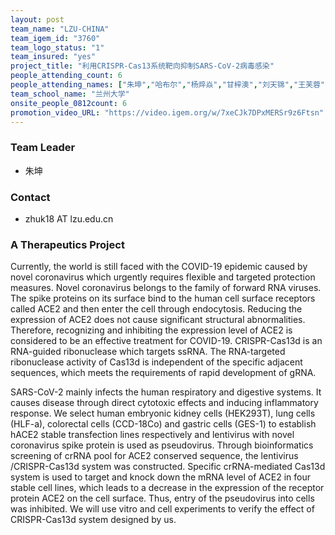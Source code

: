 ```yaml
---
layout: post
team_name: "LZU-CHINA"
team_igem_id: "3760"
team_logo_status: "1"
team_insured: "yes"
project_title: "利用CRISPR-Cas13系统靶向抑制SARS-CoV-2病毒感染"
people_attending_count: 6
people_attending_names: ["朱坤","哈布尔","杨焠焱","甘梓澳","刘天锦","王芙蓉"]
team_school_name: "兰州大学"
onsite_people_0812count: 6
promotion_video_URL: "https://video.igem.org/w/7xeCJk7DPxMERSr9z6Ftsn"
---
```



### Team Leader
* 朱坤

### Contact
* zhuk18 AT lzu.edu.cn

### A Therapeutics Project

Currently, the world is still faced with the COVID-19 epidemic caused by novel coronavirus which urgently requires flexible and targeted protection measures. Novel coronavirus belongs to the family of forward RNA viruses. The spike proteins on its surface bind to the human cell surface receptors called ACE2 and then enter the cell through endocytosis. Reducing the expression of ACE2 does not cause significant structural abnormalities. Therefore, recognizing and inhibiting the expression level of ACE2 is considered to be an effective treatment for COVID-19. CRISPR-Cas13d is an RNA-guided ribonuclease which targets ssRNA. The RNA-targeted ribonuclease activity of Cas13d is independent of the specific adjacent sequences, which meets the requirements of rapid development of gRNA.

SARS-CoV-2 mainly infects the human respiratory and digestive systems. It causes disease through direct cytotoxic effects and inducing inflammatory response. We select human embryonic kidney cells (HEK293T), lung cells (HLF-a), colorectal cells (CCD-18Co) and gastric cells (GES-1) to establish hACE2 stable transfection lines respectively and lentivirus with novel coronavirus spike protein is used as pseudovirus. Through bioinformatics screening of crRNA pool for ACE2 conserved sequence, the lentivirus /CRISPR-Cas13d system was constructed. Specific crRNA-mediated Cas13d system is used to target and knock down the mRNA level of ACE2 in four stable cell lines, which leads to a decrease in the expression of the receptor protein ACE2 on the cell surface. Thus, entry of the pseudovirus into cells was inhibited. We will use vitro and cell experiments to verify the effect of CRISPR-Cas13d system designed by us.
